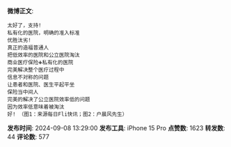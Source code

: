 **微博正文**: 
```
太好了，支持!
私有化的医院，明确的准入标准
优胜汰劣!
真正的造福普通人
把低效率的医院和公立医院淘汰
商业医疗保险➕私有化的医院
完美解决整个医疗过程中
信息不对称的问题
让患者和医院、医生平起平坐
保险当中间人
完美的解决了公立医院效率低的问题
因为效率低意味着被淘汰
好! （图1：来源每日Fli快讯；图2：户晨风先生）
```
**发布时间**: 2024-09-08 13:29:00
**发布工具**: iPhone 15 Pro
**点赞数**: 1623
**转发数**: 44
**评论数**: 577
